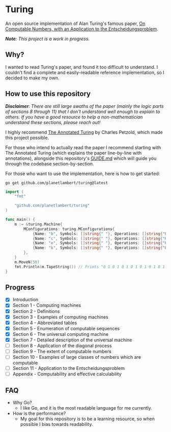 # Turing

An open source implementation of Alan Turing's famous paper, [On Computable Numbers, with an Application to the Entscheidungsproblem](https://www.cs.virginia.edu/~robins/Turing_Paper_1936.pdf).

***Note**: This project is a work in progress.*

## Why?

I wanted to read Turing's paper, and found it too difficult to understand. I couldn't find a complete and easily-readable reference implementation, so I decided to make my own.

## How to use this repository
***Disclaimer**: There are still large swaths of the paper (mainly the logic parts of sections 8 through 11) that I don't understand well enough to explain to others. If you have a good resource to help a non-mathematician understand these sections, please reach out!*

I highly recommend [The Annotated Turing](https://www.amazon.com/Annotated-Turing-Through-Historic-Computability/dp/0470229055) by Charles Petzold, which made this project possible.

For those who intend to actually read the paper I recommend starting with The Annotated Turing (which explains the paper line-by-line with annotations), alongside this repository's [GUIDE.md](./GUIDE.md) which will guide you through the codebase section-by-section.

For those who want to use the implementation, here is how to get started:

```shell
go get github.com/planetlambert/turing@latest
```

```go
import (
    "fmt"

    "github.com/planetlambert/turing"
)

func main() {
    m := &turing.Machine{
        MConfigurations: turing.MConfigurations{
            {Name: "b", Symbols: []string{" "}, Operations: []string{"P0", "R"}, FinalMConfiguration: "c"},
            {Name: "c", Symbols: []string{" "}, Operations: []string{"R"},       FinalMConfiguration: "e"},
            {Name: "e", Symbols: []string{" "}, Operations: []string{"P1", "R"}, FinalMConfiguration: "k"},
            {Name: "k", Symbols: []string{" "}, Operations: []string{"R"},       FinalMConfiguration: "b"},
        },
    }
    m.MoveN(50)
    fmt.Println(m.TapeString()) // Prints "0 1 0 1 0 1 0 1 0 1 0 1 0 1 0 1 0 1 0 1 0 1 0 1 0"
}
```

## Progress
- [X] Introduction
- [X] Section 1 - Computing machines
- [X] Section 2 - Definitions
- [X] Section 3 - Examples of computing machines
- [X] Section 4 - Abbreviated tables
- [X] Section 5 - Enumeration of computable sequences
- [X] Section 6 - The universal computing machine
- [X] Section 7 - Detailed description of the universal machine
- [ ] Section 8 - Application of the diagonal process
- [ ] Section 9 - The extent of computable numbers
- [ ] Section 10 - Examples of large classes of numbers which are computable
- [ ] Section 11 - Application to the Entscheidungsproblem
- [ ] Appendix - Computability and effective calculability

## FAQ
- Why Go?
  - I like Go, and it is the most readable language for me currently.
- How is the performance?
  - My goal for this repository is to be a learning resource, so when possible I bias towards readability.
